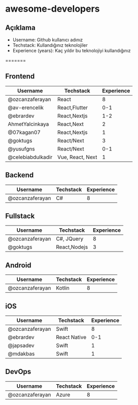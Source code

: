 # awesome-developers

## Açıklama

- Username: Github kullanıcı adınız
- Techstack: Kullandığınız teknolojiler
- Experience (years): Kaç yıldır bu teknolojiyi kullandığınız


=======
## Frontend
| Username        | Techstack | Experience |
| --------------- | --------- | ---------- |
| @ozcanzaferayan | React     | 8          |
| @av-erencelik   | React,Flutter| 0-1     |
| @ebrardev       | React,Nextjs | 1-2     |
| AhmetYalcinkaya | React,Next | 2         |
| @07kagan07 | React,Nextjs     | 1        |
| @goktugs        | React/Next | 3         |
| @yusufgns       | React/Next| 0-1        |
|@celebiabdulkadir|Vue, React, Next | 1|



## Backend

| Username        | Techstack | Experience |
| --------------- | --------- | ---------- |
| @ozcanzaferayan | C#        | 8          |

## Fullstack

| Username        | Techstack    | Experience |
| --------------- | ------------ | ---------- |
| @ozcanzaferayan | C#, JQuery   | 8          |
| @goktugs        | React,Nodejs | 3          |

## Android

| Username        | Techstack | Experience |
| --------------- | --------- | ---------- |
| @ozcanzaferayan | Kotlin    | 8          |

## iOS
| Username        | Techstack  | Experience |
| --------------- | ---------- | ---------- |
| @ozcanzaferayan | Swift      | 8          |
| @ebrardev       | React Native | 0-1      |
| @japsadev       | Swift      | 1          |
| @mdakbas        | Swift      | 1          |

## DevOps
| Username        | Techstack  | Experience |
| --------------- | ---------- | ---------- |
| @ozcanzaferayan | Azure      | 8          |
